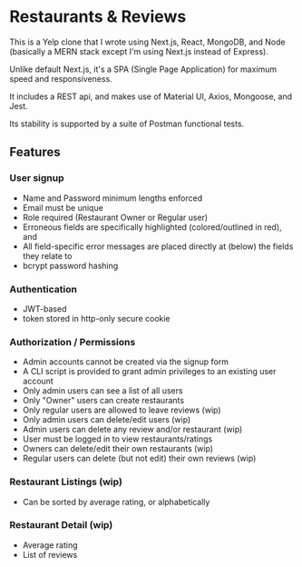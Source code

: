 # Restaurants & Reviews

This is a Yelp clone that I wrote using Next.js, React, MongoDB, and Node (basically a MERN stack except I'm using Next.js instead of Express).

Unlike default Next.js, it's a SPA (Single Page Application) for maximum speed and responsiveness.

It includes a REST api, and makes use of Material UI, Axios, Mongoose, and Jest.

Its stability is supported by a suite of Postman functional tests.

## Features

### User signup

* Name and Password minimum lengths enforced
* Email must be unique
* Role required (Restaurant Owner or Regular user)
* Erroneous fields are specifically highlighted (colored/outlined in red), and
* All field-specific error messages are placed directly at (below) the fields they relate to
* bcrypt password hashing

### Authentication

* JWT-based
* token stored in http-only secure cookie

### Authorization / Permissions

* Admin accounts cannot be created via the signup form
* A CLI script is provided to grant admin privileges to an existing user account
* Only admin users can see a list of all users
* Only "Owner" users can create restaurants
* Only regular users are allowed to leave reviews (wip)
* Only admin users can delete/edit users (wip)
* Admin users can delete any review and/or restaurant (wip)
* User must be logged in to view restaurants/ratings
* Owners can delete/edit their own restaurants (wip)
* Regular users can delete (but not edit) their own reviews (wip)

### Restaurant Listings (wip)

* Can be sorted by average rating, or alphabetically

### Restaurant Detail (wip)

* Average rating
* List of reviews
